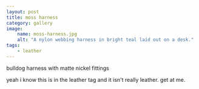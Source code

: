 ```yaml
---
layout: post
title: moss harness
category: gallery
image: 
    name: moss-harness.jpg
    alt: "A nylon webbing harness in bright teal laid out on a desk."
tags:
    - leather
---
```


bulldog harness with matte nickel fittings

yeah i know this is in the leather tag and it isn't really leather. get at me.